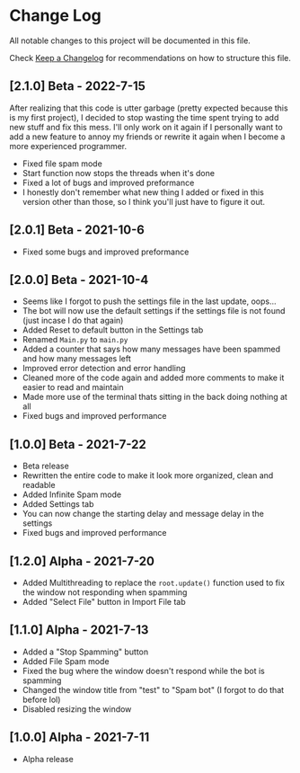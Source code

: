 # Change Log

All notable changes to this project will be documented in this file.

Check [Keep a Changelog](http://keepachangelog.com/) for recommendations on how to structure this file.

## [2.1.0] Beta - 2022-7-15

After realizing that this code is utter garbage (pretty expected because this is my first project), I decided to stop wasting the time spent trying to add new stuff and fix this mess. I'll only work on it again if I personally want to add a new feature to annoy my friends or rewrite it again when I become a more experienced programmer.

- Fixed file spam mode
- Start function now stops the threads when it's done
- Fixed a lot of bugs and improved preformance
- I honestly don't remember what new thing I added or fixed in this version other than those, so I think you'll just have to figure it out.

## [2.0.1] Beta - 2021-10-6

- Fixed some bugs and improved preformance

## [2.0.0] Beta - 2021-10-4

- Seems like I forgot to push the settings file in the last update, oops...
- The bot will now use the default settings if the settings file is not found (just incase I do that again)
- Added Reset to default button in the Settings tab
- Renamed `Main.py` to `main.py`
- Added a counter that says how many messages have been spammed and how many messages left
- Improved error detection and error handling
- Cleaned more of the code again and added more comments to make it easier to read and maintain
- Made more use of the terminal thats sitting in the back doing nothing at all
- Fixed bugs and improved performance

## [1.0.0] Beta - 2021-7-22

- Beta release
- Rewritten the entire code to make it look more organized, clean and readable
- Added Infinite Spam mode
- Added Settings tab
- You can now change the starting delay and message delay in the settings
- Fixed bugs and improved performance

## [1.2.0] Alpha - 2021-7-20

- Added Multithreading to replace the `root.update()` function used to fix the window not responding when spamming
- Added "Select File" button in Import File tab

## [1.1.0] Alpha - 2021-7-13

- Added a "Stop Spamming" button
- Added File Spam mode
- Fixed the bug where the window doesn't respond while the bot is spamming
- Changed the window title from "test" to "Spam bot" (I forgot to do that before lol)
- Disabled resizing the window

## [1.0.0] Alpha - 2021-7-11

- Alpha release

